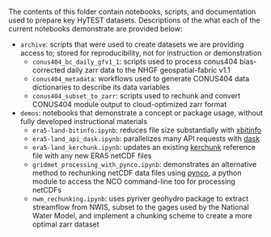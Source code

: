 The contents of this folder contain notebooks, scripts, and documentation used to prepare key HyTEST datasets. Descriptions of the what each of the current notebooks demonstrate are provided below:
- `archive`: scripts that were used to create datasets we are providing access to; stored for reproducibility, not for instruction or demonstration
  - `conus404_bc_daily_gfv1_1`: scripts used to process conus404 bias-corrected daily zarr data to the NHGF geospatial-fabric v1.1
  - `conus404_metadata`: workflows used to generate CONUS404 data dictionaries to describe its data variables
  - `conus404_subset_to_zarr`: scripts used to rechunk and convert CONUS404 module output to cloud-optimized zarr format
- `demos`: notebooks that demonstrate a concept or package usage, without fully developed instructional materials
  - `era5-land-bitinfo.ipynb`: reduces file size substantially with [xbitinfo](https://xbitinfo.readthedocs.io/en/latest/)
  - `era5-land_api_dask.ipynb`: parallelizes many API requests with [dask](https://www.dask.org/)
  - `era5-land_kerchunk.ipynb`: updates an existing [kerchunk](https://github.com/fsspec/kerchunk) reference file with any new ERA5 netCDF files
  - `gridmet_processing_with_pynco.ipynb`: demonstrates an alternative method to rechunking netCDF data files using [pynco](https://pynco.readthedocs.io/en/latest/), a python module to access the NCO command-line too for processing netCDFs
  - `nwm_rechunking.ipynb`: uses pyriver geohydro package to extract streamflow from NWIS, subset to the gages used by the National Water Model, and implement a chunking scheme to create a more optimal zarr dataset

